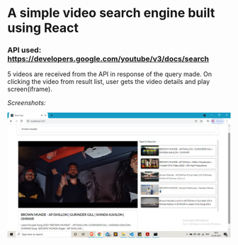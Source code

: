 # A simple video search engine built using React
### API used: https://developers.google.com/youtube/v3/docs/search

> 
5 videos are received from the API in response of the query made.
On clicking the video from result list, user gets the video details and play screen(iframe).

> 
*Screenshots:*

![videoPlayer](Screenshots/1.png)